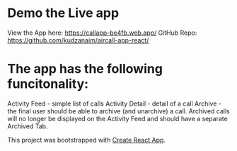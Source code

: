 # Demo the Live app
View the App here: https://callapp-be4fb.web.app/
GitHub Repo: https://github.com/kudzanaim/aircall-app-react/

# The app has the following funcitonality:

Activity Feed - simple list of calls
Activity Detail - detail of a call
Archive - the final user should be able to archive (and unarchive) a call. Archived calls will no longer be displayed on the Activity Feed and should have a separate Archived Tab.

This project was bootstrapped with [Create React App](https://github.com/facebook/create-react-app).
